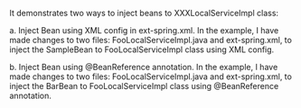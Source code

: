 It demonstrates two ways to inject beans to XXXLocalServiceImpl class:

a. Inject Bean using XML config in ext-spring.xml. In the example, I have made changes to two files: FooLocalServiceImpl.java and ext-spring.xml, to inject the SampleBean to FooLocalServiceImpl class using XML config.

b. Inject Bean using @BeanReference annotation.  In the example, I have made changes to two files: FooLocalServiceImpl.java and ext-spring.xml, to inject the BarBean to FooLocalServiceImpl class using @BeanReference annotation.